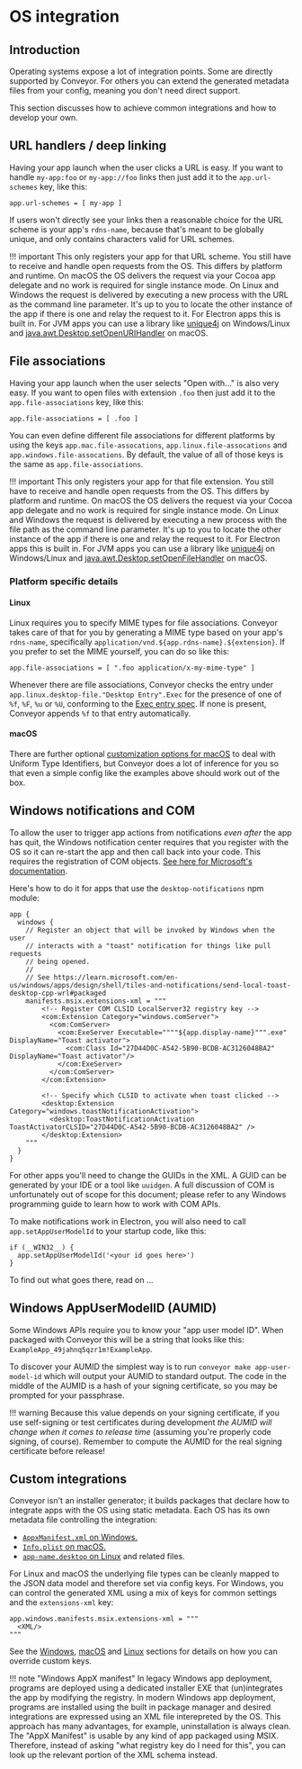 # OS integration

## Introduction

Operating systems expose a lot of integration points. Some are directly supported by Conveyor. For others you can 
extend the generated metadata files from your config, meaning you don't need direct support.

This section discusses how to achieve common integrations and how to develop your own.

## URL handlers / deep linking

Having your app launch when the user clicks a URL is easy. If you want to handle `my-app:foo` or `my-app://foo` links then just add it to
the `app.url-schemes` key, like this:

```hocon
app.url-schemes = [ my-app ]
```

If users won't directly see your links then a reasonable choice for the URL scheme is your app's `rdns-name`, because that's meant to be globally unique, and only contains characters valid for URL schemes.

!!! important
    This only registers your app for that URL scheme. You still have to receive and handle open requests from the
    OS. This differs by platform and runtime. On macOS the OS delivers the request via your Cocoa app delegate and no work is required for
    single instance mode. On Linux and Windows the request is delivered by executing a new process with the URL as the command line parameter.
    It's up to you to locate the other instance of the app if there is one and relay the request to it. For Electron apps this is built in. For
    JVM apps you can use a library like [unique4j](https://github.com/prat-man/unique4j) on Windows/Linux and [java.awt.Desktop.setOpenURIHandler](https://docs.oracle.com/en/java/javase/17/docs/api/java.desktop/java/awt/Desktop.html#setOpenURIHandler(java.awt.desktop.OpenURIHandler)) on macOS.

## File associations

Having your app launch when the user selects "Open with..." is also very easy. If you want to open files with extension `.foo` then just add it to
the `app.file-associations` key, like this:

```hocon
app.file-associations = [ .foo ]
```

You can even define different file associations for different platforms by using the keys `app.mac.file-assocations`, `app.linux.file-assocations` and `app.windows.file-assocations`. By default, the value of all of those keys is the same as `app.file-associations`.

!!! important
    This only registers your app for that file extension. You still have to receive and handle open requests from the
    OS. This differs by platform and runtime. On macOS the OS delivers the request via your Cocoa app delegate and no work is required for
    single instance mode. On Linux and Windows the request is delivered by executing a new process with the file path as the command line parameter.
    It's up to you to locate the other instance of the app if there is one and relay the request to it. For Electron apps this is built in. For
    JVM apps you can use a library like [unique4j](https://github.com/prat-man/unique4j) on Windows/Linux and [java.awt.Desktop.setOpenFileHandler](https://docs.oracle.com/en/java/javase/17/docs/api/java.desktop/java/awt/Desktop.html#setOpenFileHandler(java.awt.desktop.OpenFilesHandler)) on macOS.


### Platform specific details

#### Linux

Linux requires you to specify MIME types for file associations. Conveyor takes care of that for you by generating a MIME type based on your app's `rdns-name`, specifically `application/vnd.${app.rdns-name}.${extension}`. If you prefer to set the MIME yourself, you can do so like this:

```hocon
app.file-associations = [ ".foo application/x-my-mime-type" ]
```

Whenever there are file associations, Conveyor checks the entry under `app.linux.desktop-file."Desktop Entry".Exec` for the presence of one of `%f`, `%F`, `%u` or `%U`, conforming to the [Exec entry spec](https://specifications.freedesktop.org/desktop-entry-spec/latest/ar01s07.html). If none is present, Conveyor appends `%f` to that entry automatically.

#### macOS

There are further optional [customization options for macOS](mac.md#file-associations) to deal with Uniform Type Identifiers, but Conveyor does a lot of inference
for you so that even a simple config like the examples above should work out of the box.

## Windows notifications and COM

To allow the user to trigger app actions from notifications *even after* the app has quit, the Windows notification center requires that you
register with the OS so it can re-start the app and then call back into your code. This requires the registration of COM objects. [See here
for Microsoft's documentation](https://learn.microsoft.com/en-us/windows/apps/design/shell/tiles-and-notifications/send-local-toast-desktop-cpp-wrl#packaged).

Here's how to do it for apps that use the `desktop-notifications` npm module:

```
app {
  windows {
    // Register an object that will be invoked by Windows when the user 
    // interacts with a "toast" notification for things like pull requests 
    // being opened. 
    //
    // See https://learn.microsoft.com/en-us/windows/apps/design/shell/tiles-and-notifications/send-local-toast-desktop-cpp-wrl#packaged
    manifests.msix.extensions-xml = """
        <!-- Register COM CLSID LocalServer32 registry key -->
        <com:Extension Category="windows.comServer">
          <com:ComServer>
            <com:ExeServer Executable=""""${app.display-name}""".exe" DisplayName="Toast activator">
              <com:Class Id="27D44D0C-A542-5B90-BCDB-AC3126048BA2" DisplayName="Toast activator"/>
            </com:ExeServer>
          </com:ComServer>
        </com:Extension>

        <!-- Specify which CLSID to activate when toast clicked -->
        <desktop:Extension Category="windows.toastNotificationActivation">
          <desktop:ToastNotificationActivation ToastActivatorCLSID="27D44D0C-A542-5B90-BCDB-AC3126048BA2" />
        </desktop:Extension>
    """
  }
}
```

For other apps you'll need to change the GUIDs in the XML. A GUID can be generated by your IDE or a tool like `uuidgen`. A full discussion
of COM is unfortunately out of scope for this document; please refer to any Windows programming guide to learn how to work with COM APIs.

To make notifications work in Electron, you will also need to call `app.setAppUserModelId` to your startup code, like this:

```
if (__WIN32__) {
  app.setAppUserModelId('<your id goes here>')
}
```

To find out what goes there, read on ...

## Windows AppUserModelID (AUMID)

Some Windows APIs require you to know your "app user model ID". When packaged with Conveyor this will be a string that looks like this:
`ExampleApp_49jahnq5qzr1m!ExampleApp`.

To discover your AUMID the simplest way is to run `conveyor make app-user-model-id` which will output your AUMID to standard output.
The code in the middle of the AUMID is a hash of your signing certificate, so you may be prompted for your passphrase.

!!! warning
    Because this value depends on your signing certificate, if you use self-signing or test certificates during development _the AUMID
    will change when it comes to release time_ (assuming you're properly code signing, of course). Remember to compute the AUMID for the
    real signing certificate before release!

## Custom integrations

Conveyor isn't an installer generator; it builds packages that declare how to integrate apps with the OS using static metadata. Each
OS has its own metadata file controlling the integration:

* [`AppxManifest.xml` on Windows.](https://learn.microsoft.com/en-us/uwp/schemas/appxpackage/appx-package-manifest)
* [`Info.plist` on macOS.](https://developer.apple.com/library/archive/documentation/General/Reference/InfoPlistKeyReference/Introduction/Introduction.html)
* [`app-name.desktop` on Linux](https://specifications.freedesktop.org/desktop-entry-spec/desktop-entry-spec-latest.html) and related files.

For Linux and macOS the underlying file types can be cleanly mapped to the JSON data model and therefore set via config keys. For Windows,
you can control the generated XML using a mix of keys for common settings and the `extensions-xml` key:

```hocon
app.windows.manifests.msix.extensions-xml = """
  <XML/>
"""
```

See the [Windows](windows.md), [macOS](mac.md) and [Linux](linux.md) sections for details on how you can override custom keys.

!!! note "Windows AppX manifest"
    In legacy Windows app deployment, programs are deployed using a dedicated installer EXE that (un)integrates the app by modifying the
    registry. In modern Windows app deployment, programs are installed using the built in package manager and desired integrations are
    expressed using an XML file interepreted by the OS. This approach has many advantages, for example, uninstallation is always clean.
    The "AppX Manifest" is usable by any kind of app packaged using MSIX. Therefore, instead of asking "what registry key do I need for 
    this", you can look up the relevant portion of the XML schema instead.
